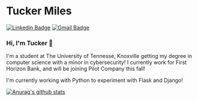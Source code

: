 # Tucker Miles
[![Linkedin Badge](https://img.shields.io/badge/-tmiles2-blue?style=flat-square&logo=Linkedin&logoColor=white&link=https://www.linkedin.com/in/tmiles2/)](https://www.linkedin.com/in/tmiles2/) [![Gmail Badge](https://img.shields.io/badge/-tmiles7@vols.utk.edu-c14438?style=flat-square&logo=Gmail&logoColor=white&link=mailto:tmiles7@vols.utk.edu)](mailto:tmiles7@vols.utk.edu)

### Hi, I'm Tucker 👋

I'm a student at The University of Tennesse, Knoxville getting my degree in computer science with a minor in cybersecurity! I currently work for First Horizon Bank, and will be joining Pilot Company this fall!

I'm currently working with Python to experiment with Flask and Django!

[![Anurag's github stats](https://github-readme-stats.vercel.app/api?username=tuckermiles70&show_icons=true&title_color=fff&icon_color=79ff97&text_color=9f9f9f&bg_color=151515)](https://github.com/anuraghazra/github-readme-stats)


<!--
**tuckermiles70/tuckermiles70** is a ✨ _special_ ✨ repository because its `README.md` (this file) appears on your GitHub profile.

Here are some ideas to get you started:

- 🔭 I’m currently working on ...
- 🌱 I’m currently learning ...
- 👯 I’m looking to collaborate on ...
- 🤔 I’m looking for help with ...
- 💬 Ask me about ...
- 📫 How to reach me: ...
- 😄 Pronouns: ...
- ⚡ Fun fact: ...
-->
